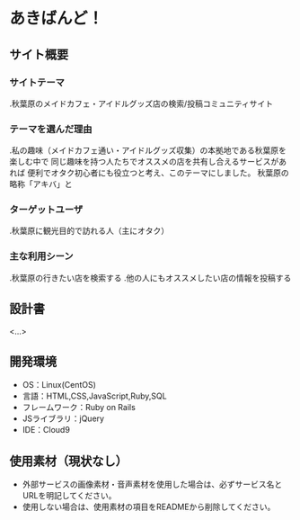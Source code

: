 # あきばんど！

## サイト概要
### サイトテーマ
.秋葉原のメイドカフェ・アイドルグッズ店の検索/投稿コミュニティサイト

### テーマを選んだ理由
.私の趣味（メイドカフェ通い・アイドルグッズ収集）の本拠地である秋葉原を楽しむ中で
 同じ趣味を持つ人たちでオススメの店を共有し合えるサービスがあれば
 便利でオタク初心者にも役立つと考え、このテーマにしました。
 秋葉原の略称「アキバ」と

### ターゲットユーザ
.秋葉原に観光目的で訪れる人（主にオタク）

### 主な利用シーン
.秋葉原の行きたい店を検索する
.他の人にもオススメしたい店の情報を投稿する

## 設計書
<...>

## 開発環境
- OS：Linux(CentOS)
- 言語：HTML,CSS,JavaScript,Ruby,SQL
- フレームワーク：Ruby on Rails
- JSライブラリ：jQuery
- IDE：Cloud9

## 使用素材（現状なし）
- 外部サービスの画像素材・音声素材を使用した場合は、必ずサービス名とURLを明記してください。
- 使用しない場合は、使用素材の項目をREADMEから削除してください。
